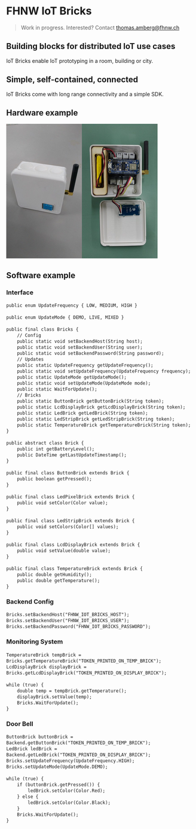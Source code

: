 # FHNW IoT Bricks
> Work in progress. Interested? Contact thomas.amberg@fhnw.ch
## Building blocks for distributed IoT use cases
IoT Bricks enable IoT prototyping in a room, building or city.
## Simple, self-contained, connected
IoT Bricks come with long range connectivity and a simple SDK.
## Hardware example
<img src="IoTBrickTemperature.jpg"/>

## Software example
### Interface
```
public enum UpdateFrequency { LOW, MEDIUM, HIGH }

public enum UpdateMode { DEMO, LIVE, MIXED }

public final class Bricks {
    // Config
    public static void setBackendHost(String host);
    public static void setBackendUser(String user);
    public static void setBackendPassword(String password);
    // Updates
    public static UpdateFrequency getUpdateFrequency();
    public static void setUpdateFrequency(UpdateFrequency frequency);
    public static UpdateMode getUpdateMode();
    public static void setUpdateMode(UpdateMode mode);
    public static WaitForUpdate();
    // Bricks
    public static ButtonBrick getButtonBrick(String token);
    public static LcdDisplayBrick getLcdDisplayBrick(String token);
    public static LedBrick getLedBrick(String token);
    public static LedStripBrick getLedStripBrick(String token);
    public static TemperatureBrick getTemperatureBrick(String token);
}

public abstract class Brick {
    public int getBatteryLevel();
    public DateTime getLastUpdateTimestamp();
}

public final class ButtonBrick extends Brick {
    public boolean getPressed();
}

public final class LedPixelBrick extends Brick {
    public void setColor(Color value);
}

public final class LedStripBrick extends Brick {
    public void setColors(Color[] values);
}

public final class LcdDisplayBrick extends Brick {
    public void setValue(double value);
}

public final class TemperatureBrick extends Brick {
    public double getHumidity();
    public double getTemperature();
}
```
### Backend Config
```
Bricks.setBackendHost("FHNW_IOT_BRICKS_HOST");
Bricks.setBackendUser("FHNW_IOT_BRICKS_USER");
Bricks.setBackendPassword("FHNW_IOT_BRICKS_PASSWORD");
```
### Monitoring System
```
TemperatureBrick tempBrick = Bricks.getTemperatureBrick("TOKEN_PRINTED_ON_TEMP_BRICK");
LcdDisplayBrick displayBrick = Bricks.getLcdDisplayBrick("TOKEN_PRINTED_ON_DISPLAY_BRICK");

while (true) {
    double temp = tempBrick.getTemperature();
    displayBrick.setValue(temp);
    Bricks.WaitForUpdate();
}
```

### Door Bell
```
ButtonBrick buttonBrick = Backend.getButtonBrick("TOKEN_PRINTED_ON_TEMP_BRICK");
LedBrick ledBrick = Backend.getLedBrick("TOKEN_PRINTED_ON_DISPLAY_BRICK");
Bricks.setUpdateFrequency(UpdateFrequency.HIGH);
Bricks.setUpdateMode(UpdateMode.DEMO);

while (true) {
    if (buttonBrick.getPressed()) {
        ledBrick.setColor(Color.Red);
    } else {
        ledBrick.setColor(Color.Black);
    }
    Bricks.WaitForUpdate();
}
```
